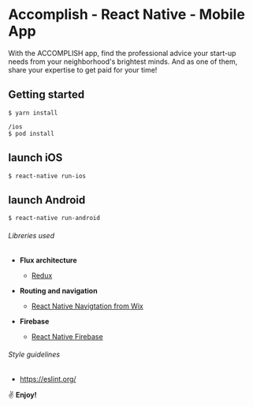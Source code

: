 # Accomplish - React Native - Mobile App
With the ACCOMPLISH app, find the professional advice your start-up needs from your neighborhood's brightest minds. 
And as one of them, share your expertise to get paid for your time! 

## Getting started
```
$ yarn install

/ios
$ pod install
```

## launch iOS
``$ react-native run-ios``

## launch Android
``$ react-native run-android``

###### Libreries used

- **Flux architecture**
  -  [Redux](https://redux.js.org/introduction)

- **Routing and navigation**
  -  [React Native Navigtation from Wix](https://github.com/wix/react-native-navigation)   

- **Firebase**
  -  [React Native Firebase](https://github.com/invertase/react-native-firebase)  

###### Style guidelines
  -  https://eslint.org/

:v: **Enjoy!**
